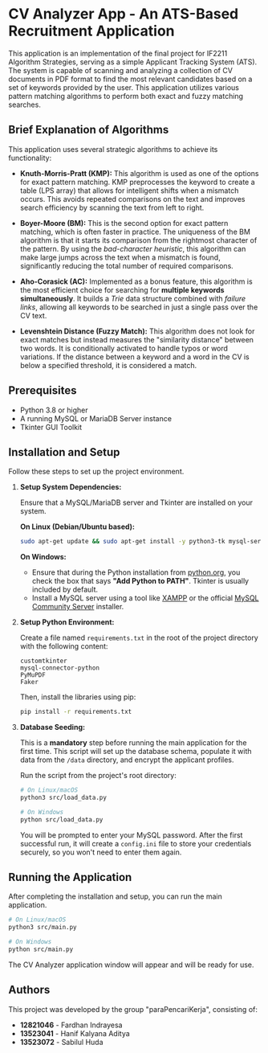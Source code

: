 # CV Analyzer App - An ATS-Based Recruitment Application

This application is an implementation of the final project for IF2211 Algorithm Strategies, serving as a simple Applicant Tracking System (ATS). The system is capable of scanning and analyzing a collection of CV documents in PDF format to find the most relevant candidates based on a set of keywords provided by the user. This application utilizes various pattern matching algorithms to perform both exact and fuzzy matching searches.

## Brief Explanation of Algorithms

This application uses several strategic algorithms to achieve its functionality:

* **Knuth-Morris-Pratt (KMP):** This algorithm is used as one of the options for exact pattern matching. KMP preprocesses the keyword to create a table (LPS array) that allows for intelligent shifts when a mismatch occurs. This avoids repeated comparisons on the text and improves search efficiency by scanning the text from left to right.

* **Boyer-Moore (BM):** This is the second option for exact pattern matching, which is often faster in practice. The uniqueness of the BM algorithm is that it starts its comparison from the rightmost character of the pattern. By using the *bad-character heuristic*, this algorithm can make large jumps across the text when a mismatch is found, significantly reducing the total number of required comparisons.

* **Aho-Corasick (AC):** Implemented as a bonus feature, this algorithm is the most efficient choice for searching for **multiple keywords simultaneously**. It builds a *Trie* data structure combined with *failure links*, allowing all keywords to be searched in just a single pass over the CV text.

* **Levenshtein Distance (Fuzzy Match):** This algorithm does not look for exact matches but instead measures the "similarity distance" between two words. It is conditionally activated to handle typos or word variations. If the distance between a keyword and a word in the CV is below a specified threshold, it is considered a match.

## Prerequisites

-   Python 3.8 or higher
-   A running MySQL or MariaDB Server instance
-   Tkinter GUI Toolkit

## Installation and Setup

Follow these steps to set up the project environment.

1.  **Setup System Dependencies:**

    Ensure that a MySQL/MariaDB server and Tkinter are installed on your system.

    **On Linux (Debian/Ubuntu based):**
    ```bash
    sudo apt-get update && sudo apt-get install -y python3-tk mysql-server
    ```
    **On Windows:**
    -   Ensure that during the Python installation from [python.org](https://python.org), you check the box that says **"Add Python to PATH"**. Tkinter is usually included by default.
    -   Install a MySQL server using a tool like [XAMPP](https://www.apachefriends.org/index.html) or the official [MySQL Community Server](https://dev.mysql.com/downloads/mysql/) installer.

2.  **Setup Python Environment:**

    Create a file named `requirements.txt` in the root of the project directory with the following content:
    ```
    customtkinter
    mysql-connector-python
    PyMuPDF
    Faker
    ```
    Then, install the libraries using pip:
    ```bash
    pip install -r requirements.txt
    ```

3.  **Database Seeding:**

    This is a **mandatory** step before running the main application for the first time. This script will set up the database schema, populate it with data from the `/data` directory, and encrypt the applicant profiles.

    Run the script from the project's root directory:
    ```bash
    # On Linux/macOS
    python3 src/load_data.py

    # On Windows
    python src/load_data.py
    ```
    You will be prompted to enter your MySQL password. After the first successful run, it will create a `config.ini` file to store your credentials securely, so you won't need to enter them again.

## Running the Application

After completing the installation and setup, you can run the main application.

```bash
# On Linux/macOS
python3 src/main.py

# On Windows
python src/main.py
```
The CV Analyzer application window will appear and will be ready for use.

## Authors

This project was developed by the group "paraPencariKerja", consisting of:

-   **12821046** - Fardhan Indrayesa
-   **13523041** - Hanif Kalyana Aditya
-   **13523072** - Sabilul Huda
